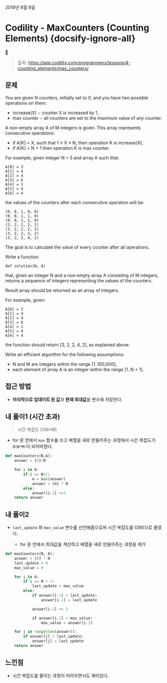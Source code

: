 2019년 8월 8일

# Codility  - MaxCounters  (Counting Elements) {docsify-ignore-all}

> 출처: https://app.codility.com/programmers/lessons/4-counting_elements/max_counters/

## 문제

You are given N counters, initially set to 0, and you have two possible operations on them:

- increase(X) − counter X is increased by 1,
- max counter − all counters are set to the maximum value of any counter.

A non-empty array A of M integers is given. This array represents consecutive operations:

- if A[K] = X, such that 1 ≤ X ≤ N, then operation K is increase(X),
- if A[K] = N + 1 then operation K is max counter.

For example, given integer N = 5 and array A such that:

    A[0] = 3
    A[1] = 4
    A[2] = 4
    A[3] = 6
    A[4] = 1
    A[5] = 4
    A[6] = 4

the values of the counters after each consecutive operation will be:

    (0, 0, 1, 0, 0)
    (0, 0, 1, 1, 0)
    (0, 0, 1, 2, 0)
    (2, 2, 2, 2, 2)
    (3, 2, 2, 2, 2)
    (3, 2, 2, 3, 2)
    (3, 2, 2, 4, 2)

The goal is to calculate the value of every counter after all operations.

Write a function:

`def solution(N, A)`

that, given an integer N and a non-empty array A consisting of M integers, returns a sequence of integers representing the values of the counters.

Result array should be returned as an array of integers.

For example, given:

    A[0] = 3
    A[1] = 4
    A[2] = 4
    A[3] = 6
    A[4] = 1
    A[5] = 4
    A[6] = 4

the function should return [3, 2, 2, 4, 2], as explained above.

Write an efficient algorithm for the following assumptions:

- N and M are integers within the range [1..100,000];
- each element of array A is an integer within the range [1..N + 1].

## 접근 방법

- **마지막으로 업데이트 된 값**과 **현재 최대값**을 변수에 저장한다.

## 내 풀이1 (시간 초과)

> 시간 복잡도 O(N*M)

- for 문 안에서 `max` 함수를 쓰고 배열을 새로 만들어주는 과정에서 시간 복잡도가 `O(N*M)`이 되어버렸다.

```python
def maxCounters(N,A):
    answer = [0]*N

    for i in A:
        if i == N+1:
            m = max(answer)
            answer = [m] * N
        else:
            answer[i-1] +=1
    return answer
```

## 내 풀이2

- `last_update` 와 `max_value` 변수를 선언해줌으로써 시간 복잡도를 O(N)으로 줄였다.

    - for 문 안에서 최대값을 계산하고 배열을 새로 만들어주는 과정을 제거

```python
def maxCounters(N, A):
    answer = [0] * N
    last_update = 0
    max_value = 0

    for i in A:
        if i == N + 1:
            last_update = max_value
        else:
            if answer[i-1] < last_update:
                answer[i-1] = last_update

            answer[i-1] += 1

            if answer[i-1] > max_value:
                max_value = answer[i-1]

    for j in range(len(answer)):
        if answer[j] < last_update:
            answer[j] = last_update
    return answer
```

## 느낀점

- 시간 복잡도를 줄이는 과정이 어려우면서도 재미있다.
